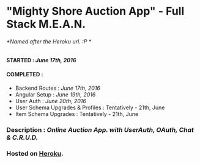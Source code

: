 # "Mighty Shore Auction App" - Full Stack M.E.A.N.
###### *Named after the Heroku url. :P *

#### STARTED   : *June 17th, 2016*
#### COMPLETED :
  * Backend Routes  : *June 17th, 2016*
  * Angular Setup   : *June 19th, 2016*
  * User Auth       : *June 20th, 2016*
  * User Schema Upgrades & Profiles   : Tentatively - 21th, June
  * Item Schema Upgrades              : Tentatively - 21th, June

### Description : *Online Auction App. with UserAuth, OAuth, Chat & C.R.U.D.*

### Hosted on [Heroku](https://mighty-shore-12223.herokuapp.com/#/).
